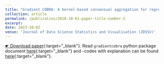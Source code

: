 ```yaml
---
title: "Gradient COBRA: A kernel-based consensual aggregation for regression"
collection: article
permalink: /publication/2010-10-01-paper-title-number-2
excerpt: 
date: 2023-10-02
venue: 'Journal of Data Science Statistics and Visualisation (JDSSV)'
---
```


[&#9755; Download paper](https://jdssv.org/index.php/jdssv/article/view/70){:target="_blank"}. Read `gradientcobra` python package document [here](/files/CodesPhD/gradientcobra_doc.html){:target="_blank"} and <i class="fab fa-r-project"></i>-codes with explanation can be found [here](/files/CodesPhD/KernelAggReg.html){:target="_blank"}.
